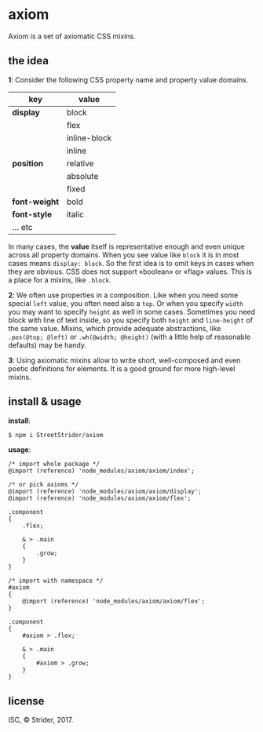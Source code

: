# axiom
Axiom is a set of axiomatic CSS mixins.

## the idea
**1**: Consider the following CSS property name and property value domains.

| key | value |
| --- | --- |
| **display** | block |
|  | flex |
|  | inline-block |
|  | inline |
| **position** | relative |
| | absolute |
| | fixed |
| **font-weight** | bold |
| **font-style** | italic |
| … etc ||

In many cases, the **value** itself is representative enough and even unique across all property domains. When you see value like `block` it is in most cases means `display: block`. So the first idea is to omit keys in cases when they are obvious. CSS does not support «boolean» or «flag» values. This is a place for a mixins, like `.block`.

**2**: We often use properties in a composition. Like when you need some special `left` value,
you often need also a `top`. Or when you specify `width` you may want to specify `height` as well in some cases. Sometimes you need block with line of text inside, so you specify both `height` and `line-height` of the same value.
Mixins, which provide adequate abstractions, like `.pos(@top; @left)` or `.wh(@width; @height)` (with a little help of reasonable defaults) may be handy.

**3**: Using axiomatic mixins allow to write short, well-composed and even poetic definitions
for elements. It is a good ground for more high-level mixins.

## install & usage
**install**:
```sh
$ npm i StreetStrider/axiom
```

**usage**:
```less
/* import whole package */
@import (reference) 'node_modules/axiom/axiom/index';

/* or pick axioms */
@import (reference) 'node_modules/axiom/axiom/display';
@import (reference) 'node_modules/axiom/axiom/flex';

.component
{
	.flex;

	& > .main
	{
		.grow;
	}
}

/* import with namespace */
#axiom
{
	@import (reference) 'node_modules/axiom/axiom/flex';
}

.component
{
	#axiom > .flex;

	& > .main
	{
		#axiom > .grow;
	}
}
```

## license
ISC, © Strider, 2017.

